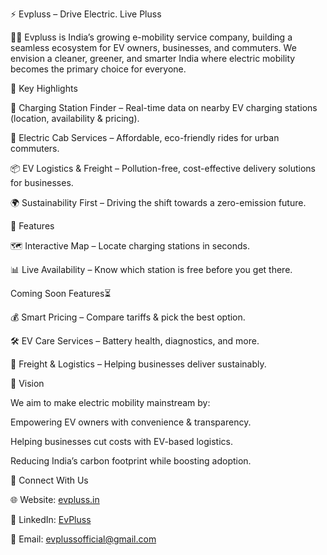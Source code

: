 ⚡ Evpluss – Drive Electric. Live Pluss

🚗🔋 Evpluss is India’s growing e-mobility service company, building a seamless ecosystem for EV owners, businesses, and commuters.
We envision a cleaner, greener, and smarter India where electric mobility becomes the primary choice for everyone.

🌟 Key Highlights

🔌 Charging Station Finder – Real-time data on nearby EV charging stations (location, availability & pricing).

🚕 Electric Cab Services – Affordable, eco-friendly rides for urban commuters.

📦 EV Logistics & Freight – Pollution-free, cost-effective delivery solutions for businesses.

🌍 Sustainability First – Driving the shift towards a zero-emission future.

📱 Features

🗺️ Interactive Map – Locate charging stations in seconds.

📊 Live Availability – Know which station is free before you get there.

Coming Soon Features⏳

💰 Smart Pricing – Compare tariffs & pick the best option.

🛠️ EV Care Services – Battery health, diagnostics, and more.

🚛 Freight & Logistics – Helping businesses deliver sustainably.

🌱 Vision

We aim to make electric mobility mainstream by:

Empowering EV owners with convenience & transparency.

Helping businesses cut costs with EV-based logistics.

Reducing India’s carbon footprint while boosting adoption.

📩 Connect With Us

🌐 Website: [evpluss.in](https://www.evpluss.in/)

💼 LinkedIn: [EvPluss](https://www.linkedin.com/company/evpluss/?viewAsMember=true)

📧 Email: evplussofficial@gmail.com
